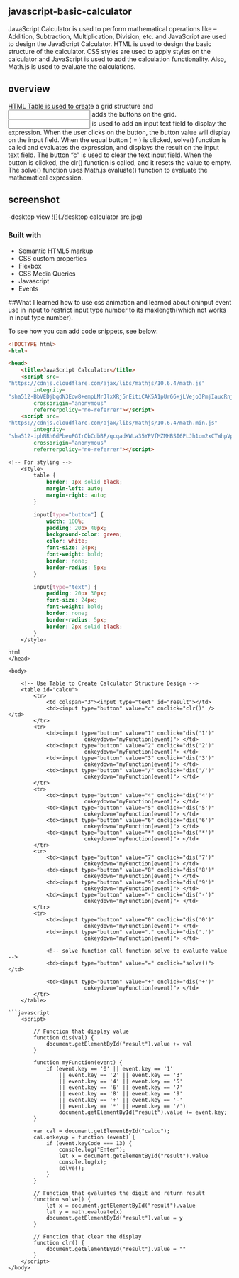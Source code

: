 ## javascript-basic-calculator

JavaScript Calculator is used to perform mathematical operations like – Addition, Subtraction, Multiplication, Division, etc.
and JavaScript are used to design the JavaScript Calculator. HTML is used to design the basic structure of the calculator. CSS styles are used to apply styles on the calculator and JavaScript is used to add the calculation functionality. Also, Math.js is used to evaluate the calculations.


## overview
HTML Table is used to create a grid structure and <input type=”button”> adds the buttons on the grid.
<input type=”text”> is used to add an input text field to display the expression.
When the user clicks on the button, the button value will display on the input field.
When the equal button ( = ) is clicked, solve() function is called and evaluates the expression, and displays the result on the input text field.
The button “c” is used to clear the text input field. When the button is clicked, the clr() function is called, and it resets the value to empty.
The solve() function uses Math.js evaluate() function to evaluate the mathematical expression.
## screenshot
-desktop view
![](./desktop calculator src.jpg)

### Built with

- Semantic HTML5 markup
- CSS custom properties
- Flexbox
- CSS Media Queries
- Javascript
- Events
  
##What I learned
how to use css animation and learned about oninput event use in input to restrict input type number to its maxlength(which not works in input type number).

To see how you can add code snippets, see below:
```html
<!DOCTYPE html>
<html>

<head>
	<title>JavaScript Calculator</title>
	<script src=
"https://cdnjs.cloudflare.com/ajax/libs/mathjs/10.6.4/math.js"
		integrity=
"sha512-BbVEDjbqdN3Eow8+empLMrJlxXRj5nEitiCAK5A1pUr66+jLVejo3PmjIaucRnjlB0P9R3rBUs3g5jXc8ti+fQ=="
		crossorigin="anonymous"
		referrerpolicy="no-referrer"></script>
	<script src=
"https://cdnjs.cloudflare.com/ajax/libs/mathjs/10.6.4/math.min.js"
		integrity=
"sha512-iphNRh6dPbeuPGIrQbCdbBF/qcqadKWLa35YPVfMZMHBSI6PLJh1om2xCTWhpVpmUyb4IvVS9iYnnYMkleVXLA=="
		crossorigin="anonymous"
		referrerpolicy="no-referrer"></script>
```
	
```css
<!-- For styling -->
	<style>
		table {
			border: 1px solid black;
			margin-left: auto;
			margin-right: auto;
		}

		input[type="button"] {
			width: 100%;
			padding: 20px 40px;
			background-color: green;
			color: white;
			font-size: 24px;
			font-weight: bold;
			border: none;
			border-radius: 5px;
		}

		input[type="text"] {
			padding: 20px 30px;
			font-size: 24px;
			font-weight: bold;
			border: none;
			border-radius: 5px;
			border: 2px solid black;
		}
	</style>
```

```
html
</head>
	
<body>
	
	<!-- Use Table to Create Calculator Structure Design -->
	<table id="calcu">
		<tr>
			<td colspan="3"><input type="text" id="result"></td>
			<td><input type="button" value="c" onclick="clr()" /> </td>
		</tr>
		<tr>
			<td><input type="button" value="1" onclick="dis('1')"
						onkeydown="myFunction(event)"> </td>
			<td><input type="button" value="2" onclick="dis('2')"
						onkeydown="myFunction(event)"> </td>
			<td><input type="button" value="3" onclick="dis('3')"
						onkeydown="myFunction(event)"> </td>
			<td><input type="button" value="/" onclick="dis('/')"
						onkeydown="myFunction(event)"> </td>
		</tr>
		<tr>
			<td><input type="button" value="4" onclick="dis('4')"
						onkeydown="myFunction(event)"> </td>
			<td><input type="button" value="5" onclick="dis('5')"
						onkeydown="myFunction(event)"> </td>
			<td><input type="button" value="6" onclick="dis('6')"
						onkeydown="myFunction(event)"> </td>
			<td><input type="button" value="*" onclick="dis('*')"
						onkeydown="myFunction(event)"> </td>
		</tr>
		<tr>
			<td><input type="button" value="7" onclick="dis('7')"
						onkeydown="myFunction(event)"> </td>
			<td><input type="button" value="8" onclick="dis('8')"
						onkeydown="myFunction(event)"> </td>
			<td><input type="button" value="9" onclick="dis('9')"
						onkeydown="myFunction(event)"> </td>
			<td><input type="button" value="-" onclick="dis('-')"
						onkeydown="myFunction(event)"> </td>
		</tr>
		<tr>
			<td><input type="button" value="0" onclick="dis('0')"
						onkeydown="myFunction(event)"> </td>
			<td><input type="button" value="." onclick="dis('.')"
						onkeydown="myFunction(event)"> </td>
			
			<!-- solve function call function solve to evaluate value -->
			<td><input type="button" value="=" onclick="solve()"> </td>

			<td><input type="button" value="+" onclick="dis('+')"
						onkeydown="myFunction(event)"> </td>
		</tr>
	</table>

```javascript
	<script>
		
		// Function that display value
		function dis(val) {
			document.getElementById("result").value += val
		}

		function myFunction(event) {
			if (event.key == '0' || event.key == '1'
				|| event.key == '2' || event.key == '3'
				|| event.key == '4' || event.key == '5'
				|| event.key == '6' || event.key == '7'
				|| event.key == '8' || event.key == '9'
				|| event.key == '+' || event.key == '-'
				|| event.key == '*' || event.key == '/')
				document.getElementById("result").value += event.key;
		}

		var cal = document.getElementById("calcu");
		cal.onkeyup = function (event) {
			if (event.keyCode === 13) {
				console.log("Enter");
				let x = document.getElementById("result").value
				console.log(x);
				solve();
			}
		}

		// Function that evaluates the digit and return result
		function solve() {
			let x = document.getElementById("result").value
			let y = math.evaluate(x)
			document.getElementById("result").value = y
		}

		// Function that clear the display
		function clr() {
			document.getElementById("result").value = ""
		}
	</script>
</body>
```

</html>

